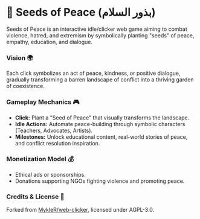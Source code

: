 # 🌱 Seeds of Peace (بذور السلام)

Seeds of Peace is an interactive idle/clicker web game aiming to combat violence, hatred, and extremism by symbolically planting "seeds" of peace, empathy, education, and dialogue.

### Vision 🌍

Each click symbolizes an act of peace, kindness, or positive dialogue, gradually transforming a barren landscape of conflict into a thriving garden of coexistence.

### Gameplay Mechanics 🎮

- **Click:** Plant a "Seed of Peace" that visually transforms the landscape.
- **Idle Actions:** Automate peace-building through symbolic characters (Teachers, Advocates, Artists).
- **Milestones:** Unlock educational content, real-world stories of peace, and conflict resolution inspiration.

### Monetization Model 💰

- Ethical ads or sponsorships.
- Donations supporting NGOs fighting violence and promoting peace.

### Credits & License 📝

Forked from [MykleR/web-clicker](https://github.com/MykleR/web-clicker), licensed under AGPL-3.0.

